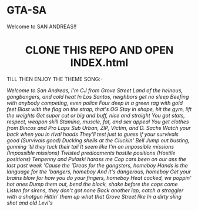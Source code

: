 # GTA-SA
Welcome to SAN ANDREAS!!
<div align="center"><h1>CLONE THIS REPO AND OPEN INDEX.html</h1></div>

TILL THEN ENJOY THE THEME SONG:-

<i>
Welcome to San Andreas, I'm CJ from Grove Street
Land of the heinous, gangbangers, and cold heat
In Los Santos, neighbors get no sleep
Beefing with anybody competing, even police
Four deep in a green rag with gold feet
Blast with the flag on the strap, that's OG
Stay in shape, hit the gym, lift the weights
Get super cut or big and buff, nice and straight
You got stats, respect, weapon skill
Stamina, muscle, fat, and sex appeal
You get clothes from Bincos and Pro Laps
Sub Urban, ZIP, Victim, and D. Sachs
Watch your back when you in rival hoods
They'll test just to guess if your survivals good (Survivals good)
Ducking shells at the Cluckin' Bell
Jump out busting, gunning 'til they tuck their tail
It seem like I'm on impossible missions (Impossible missions)
Twisted predicaments hostile positions (Hostile positions)
Tenpenny and Pulaski harass me
Cop cars been on our ass the last past week
'Cause the 'Dreas for the gangsters, homeboy
Hands is the language for the 'bangers, homeboy
And it's dangerous, homeboy
Get your brains blow for how you do your fingers, homeboy
Heat cocked, we poppin' hot ones
Dump them out, bend the block, shake before the cops come
Listen for sirens, they don't got none
Back another lap, catch a straggler with a shotgun
Hittin' them up what that Grove Street like
In a dirty sling shot and old Levi's
</i>
